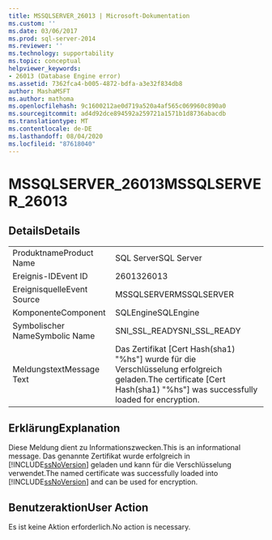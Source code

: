 ```yaml
---
title: MSSQLSERVER_26013 | Microsoft-Dokumentation
ms.custom: ''
ms.date: 03/06/2017
ms.prod: sql-server-2014
ms.reviewer: ''
ms.technology: supportability
ms.topic: conceptual
helpviewer_keywords:
- 26013 (Database Engine error)
ms.assetid: 7362fca4-b005-4872-bdfa-a3e32f834db8
author: MashaMSFT
ms.author: mathoma
ms.openlocfilehash: 9c1600212ae0d719a520a4af565c069960c890a0
ms.sourcegitcommit: ad4d92dce894592a259721a1571b1d8736abacdb
ms.translationtype: MT
ms.contentlocale: de-DE
ms.lasthandoff: 08/04/2020
ms.locfileid: "87618040"
---
```

# <a name="mssqlserver_26013"></a><span data-ttu-id="fe296-102">MSSQLSERVER_26013</span><span class="sxs-lookup"><span data-stu-id="fe296-102">MSSQLSERVER_26013</span></span>
    
## <a name="details"></a><span data-ttu-id="fe296-103">Details</span><span class="sxs-lookup"><span data-stu-id="fe296-103">Details</span></span>  
  
|||  
|-|-|  
|<span data-ttu-id="fe296-104">Produktname</span><span class="sxs-lookup"><span data-stu-id="fe296-104">Product Name</span></span>|<span data-ttu-id="fe296-105">SQL Server</span><span class="sxs-lookup"><span data-stu-id="fe296-105">SQL Server</span></span>|  
|<span data-ttu-id="fe296-106">Ereignis-ID</span><span class="sxs-lookup"><span data-stu-id="fe296-106">Event ID</span></span>|<span data-ttu-id="fe296-107">26013</span><span class="sxs-lookup"><span data-stu-id="fe296-107">26013</span></span>|  
|<span data-ttu-id="fe296-108">Ereignisquelle</span><span class="sxs-lookup"><span data-stu-id="fe296-108">Event Source</span></span>|<span data-ttu-id="fe296-109">MSSQLSERVER</span><span class="sxs-lookup"><span data-stu-id="fe296-109">MSSQLSERVER</span></span>|  
|<span data-ttu-id="fe296-110">Komponente</span><span class="sxs-lookup"><span data-stu-id="fe296-110">Component</span></span>|<span data-ttu-id="fe296-111">SQLEngine</span><span class="sxs-lookup"><span data-stu-id="fe296-111">SQLEngine</span></span>|  
|<span data-ttu-id="fe296-112">Symbolischer Name</span><span class="sxs-lookup"><span data-stu-id="fe296-112">Symbolic Name</span></span>|<span data-ttu-id="fe296-113">SNI_SSL_READY</span><span class="sxs-lookup"><span data-stu-id="fe296-113">SNI_SSL_READY</span></span>|  
|<span data-ttu-id="fe296-114">Meldungstext</span><span class="sxs-lookup"><span data-stu-id="fe296-114">Message Text</span></span>|<span data-ttu-id="fe296-115">Das Zertifikat [Cert Hash(sha1) "%hs"] wurde für die Verschlüsselung erfolgreich geladen.</span><span class="sxs-lookup"><span data-stu-id="fe296-115">The certificate [Cert Hash(sha1) "%hs"] was successfully loaded for encryption.</span></span>|  
  
## <a name="explanation"></a><span data-ttu-id="fe296-116">Erklärung</span><span class="sxs-lookup"><span data-stu-id="fe296-116">Explanation</span></span>  
 <span data-ttu-id="fe296-117">Diese Meldung dient zu Informationszwecken.</span><span class="sxs-lookup"><span data-stu-id="fe296-117">This is an informational message.</span></span> <span data-ttu-id="fe296-118">Das genannte Zertifikat wurde erfolgreich in [!INCLUDE[ssNoVersion](../../includes/ssnoversion-md.md)] geladen und kann für die Verschlüsselung verwendet.</span><span class="sxs-lookup"><span data-stu-id="fe296-118">The named certificate was successfully loaded into [!INCLUDE[ssNoVersion](../../includes/ssnoversion-md.md)] and can be used for encryption.</span></span>  
  
## <a name="user-action"></a><span data-ttu-id="fe296-119">Benutzeraktion</span><span class="sxs-lookup"><span data-stu-id="fe296-119">User Action</span></span>  
 <span data-ttu-id="fe296-120">Es ist keine Aktion erforderlich.</span><span class="sxs-lookup"><span data-stu-id="fe296-120">No action is necessary.</span></span>  
  
  
